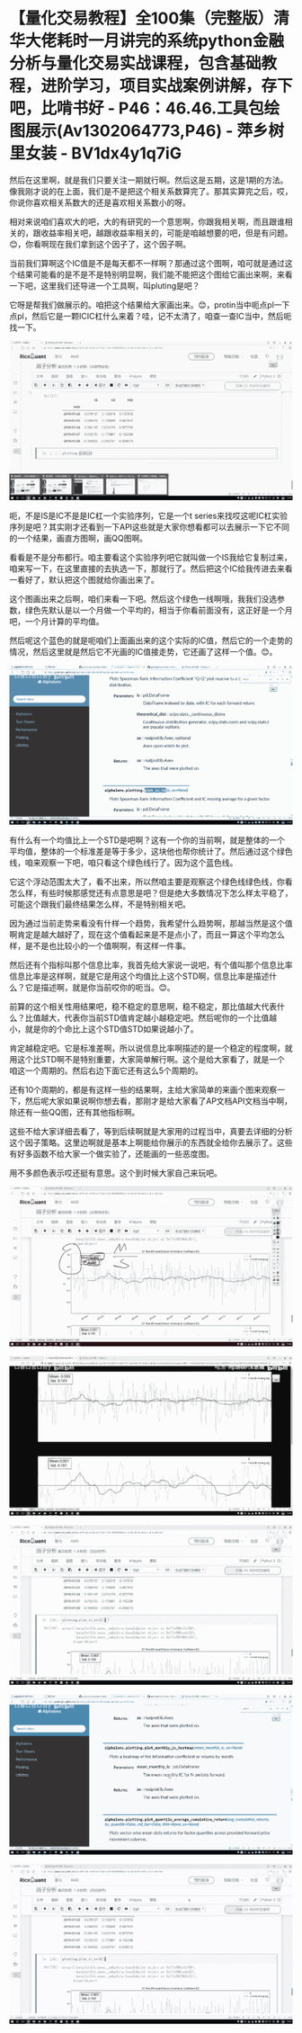 # 【量化交易教程】全100集（完整版）清华大佬耗时一月讲完的系统python金融分析与量化交易实战课程，包含基础教程，进阶学习，项目实战案例讲解，存下吧，比啃书好 - P46：46.46.工具包绘图展示(Av1302064773,P46) - 萍乡树里女装 - BV1dx4y1q7iG

然后在这里啊，就是我们只要关注一期就行啊。然后这是五期，这是1期的方法。像我刚才说的在上面，我们是不是把这个相关系数算完了。那其实算完之后，哎，你说你喜欢相关系数大的还是喜欢相关系数小的呀。

相对来说咱们喜欢大的吧，大的有研究的一个意思啊，你跟我相关啊，而且跟谁相关的，跟收益率相关吧，越跟收益率相关的，可能是咱越想要的吧，但是有问题。😊，你看啊现在我们拿到这个因子了，这个因子啊。

当前我们算啊这个IC值是不是每天都不一样啊？那通过这个图啊，咱可就是通过这个结果可能看的是不是不是特别明显啊，我们能不能把这个图给它画出来啊，来看一下吧，这里我们还导进一个工具啊，叫pluting是吧？

它呀是帮我们做展示的。咱把这个结果给大家画出来。😊，protin当中呃点pl一下点pl，然后它是一颗ICIC杠什么来着？哇，记不太清了，咱查一查IC当中，然后呃找一下。



![](img/404997d68477250de6c613545eaec441_1.png)

呃，不是IS是IC不是是IC杠一个实验序列，它是一个t series来找哎这呢IC杠实验序列是吧？其实刚才还看到一下API这些就是大家你想看都可以去展示一下它不同的一个结果，画直方图啊，画QQ图啊。

看看是不是分布都行。咱主要看这个实验序列吧它就叫做一个IS我给它复制过来，咱来写一下，在这里直接的去执选一下，那就行了。然后把这个IC给我传进去来看一看好了，默认把这个图就给你画出来了。

这个图画出来之后啊，咱们来看一下吧。然后这个绿色一线啊哦，我我们没选参数，绿色先默认是以一个月做一个平均的，相当于你看前面没有，这正好是一个月吧，一个月计算的平均值。

然后呢这个蓝色的就是呃咱们上面画出来的这个实际的IC值，然后它的一个走势的情况，然后这里就是然后它不光画的IC值接走势，它还画了这样一个值。😊。



![](img/404997d68477250de6c613545eaec441_3.png)

有什么有一个均值比上一个STD是吧啊？这有一个你的当前啊，就是整体的一个平均值，整体的一个标准差是等于多少，这块他也帮你统计了。然后通过这个绿色线，咱来观察一下吧，咱只看这个绿色线行了。因为这个蓝色线。

它这个浮动范围太大了，看不出来，所以然咱主要是观察这个绿色线绿色线，你看怎么样，有些时候那感觉还有点意思是吧？但是绝大多数情况下怎么样太平稳了，可能这个跟我们最终结果怎么样，不是特别相关吧。

因为通过当前走势来看没有什样一个趋势，我希望什么趋势啊，那越当然是这个值啊肯定是越大越好了，现在这个值看起来是不是点小了，而且一算这个平均怎么样，是不是也比较小的一个值啊啊，有这样一件事。

然后还有个指标叫那个信息比率，我首先给大家说一说吧，有个值叫那个信息比率信息比率是这样啊，就是它是用这个均值比上这个STD啊，信息比率是描述什么？它是描述啊，就是你当前哎你的呃当。😊。

前算的这个相关性用结果吧，稳不稳定的意思啊，稳不稳定，那比值越大代表什么？比值越大，代表你当前STD值肯定越小越稳定吧。然后呢你的一个比值越小，就是你的个命比上这个STD值STD如果说越小了。

肯定越稳定吧。它是标准差啊，所以说信息比率啊描述的是一个稳定的程度啊，就用这个比STD啊不是特别重要，大家简单解行啊。这个是给大家看了，就是一个咱这一个周期的。然后右边下面它还有这么5个周期的。

还有10个周期的，都是有这样一些的结果啊，主给大家简单的来画个图来观察一下，然后呢大家如果说啊你想去看，那刚才是给大家看了AP文档API文档当中啊，除还有一些QQ图，还有其他指标啊。

这些不给大家详细去看了，等到后续啊就是大家用的过程当中，真要去详细的分析这个因子策略。这里边啊就是基本上啊能给你展示的东西就全给你去展示了。这些有好多函数不给大家一个做实验了，还能画的一些恶度图。

用不多颜色表示哎还挺有意思。这个到时候大家自己来玩吧。

![](img/404997d68477250de6c613545eaec441_5.png)

![](img/404997d68477250de6c613545eaec441_6.png)

![](img/404997d68477250de6c613545eaec441_7.png)

![](img/404997d68477250de6c613545eaec441_8.png)

![](img/404997d68477250de6c613545eaec441_9.png)